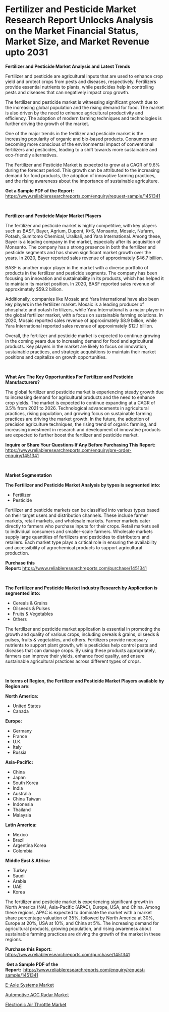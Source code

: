 <p><h1>Fertilizer and Pesticide Market Research Report Unlocks Analysis on the Market Financial Status, Market Size, and Market Revenue upto 2031</h1></p><p><strong>Fertilizer and Pesticide Market Analysis and Latest Trends</strong></p>
<p><p>Fertilizer and pesticide are agricultural inputs that are used to enhance crop yield and protect crops from pests and diseases, respectively. Fertilizers provide essential nutrients to plants, while pesticides help in controlling pests and diseases that can negatively impact crop growth. </p><p>The fertilizer and pesticide market is witnessing significant growth due to the increasing global population and the rising demand for food. The market is also driven by the need to enhance agricultural productivity and efficiency. The adoption of modern farming techniques and technologies is further driving the growth of the market.</p><p>One of the major trends in the fertilizer and pesticide market is the increasing popularity of organic and bio-based products. Consumers are becoming more conscious of the environmental impact of conventional fertilizers and pesticides, leading to a shift towards more sustainable and eco-friendly alternatives.</p><p>The Fertilizer and Pesticide Market is expected to grow at a CAGR of 9.6% during the forecast period. This growth can be attributed to the increasing demand for food products, the adoption of innovative farming practices, and the rising awareness about the importance of sustainable agriculture.</p></p>
<p><strong>Get a Sample PDF of the Report:&nbsp;</strong> <a href="https://www.reliableresearchreports.com/enquiry/request-sample/1451341">https://www.reliableresearchreports.com/enquiry/request-sample/1451341</a></p>
<p>&nbsp;</p>
<p><strong>Fertilizer and Pesticide Major Market Players</strong></p>
<p><p>The fertilizer and pesticide market is highly competitive, with key players such as BASF, Bayer, Agrium, Dupont, K+S, Monsanto, Mosaic, Nufarm, Potash, Sumitomo Chemical, Uralkali, and Yara International. Among these, Bayer is a leading company in the market, especially after its acquisition of Monsanto. The company has a strong presence in both the fertilizer and pesticide segments and has shown significant market growth over the years. In 2020, Bayer reported sales revenue of approximately $46.7 billion.</p><p>BASF is another major player in the market with a diverse portfolio of products in the fertilizer and pesticide segments. The company has been focusing on innovation and sustainability in its products, which has helped it to maintain its market position. In 2020, BASF reported sales revenue of approximately $59.2 billion.</p><p>Additionally, companies like Mosaic and Yara International have also been key players in the fertilizer market. Mosaic is a leading producer of phosphate and potash fertilizers, while Yara International is a major player in the global fertilizer market, with a focus on sustainable farming solutions. In 2020, Mosaic reported sales revenue of approximately $8.9 billion, while Yara International reported sales revenue of approximately $12.1 billion.</p><p>Overall, the fertilizer and pesticide market is expected to continue growing in the coming years due to increasing demand for food and agricultural products. Key players in the market are likely to focus on innovation, sustainable practices, and strategic acquisitions to maintain their market positions and capitalize on growth opportunities.</p></p>
<p>&nbsp;</p>
<p><strong>What Are The Key Opportunities For Fertilizer and Pesticide Manufacturers?</strong></p>
<p><p>The global fertilizer and pesticide market is experiencing steady growth due to increasing demand for agricultural products and the need to enhance crop yields. The market is expected to continue expanding at a CAGR of 3.5% from 2021 to 2026. Technological advancements in agricultural practices, rising population, and growing focus on sustainable farming practices are driving the market growth. In the future, the adoption of precision agriculture techniques, the rising trend of organic farming, and increasing investment in research and development of innovative products are expected to further boost the fertilizer and pesticide market.</p></p>
<p><strong>Inquire or Share Your Questions If Any Before Purchasing This Report:</strong> <a href="https://www.reliableresearchreports.com/enquiry/pre-order-enquiry/1451341">https://www.reliableresearchreports.com/enquiry/pre-order-enquiry/1451341</a></p>
<p>&nbsp;</p>
<p><strong>Market Segmentation</strong></p>
<p><strong>The Fertilizer and Pesticide Market Analysis by types is segmented into:</strong></p>
<p><ul><li>Fertilizer</li><li>Pesticide</li></ul></p>
<p><p>Fertilizer and pesticide markets can be classified into various types based on their target users and distribution channels. These include farmer markets, retail markets, and wholesale markets. Farmer markets cater directly to farmers who purchase inputs for their crops. Retail markets sell to individual consumers and smaller-scale farmers. Wholesale markets supply large quantities of fertilizers and pesticides to distributors and retailers. Each market type plays a critical role in ensuring the availability and accessibility of agrochemical products to support agricultural production.</p></p>
<p><strong>Purchase this Report:&nbsp;</strong><a href="https://www.reliableresearchreports.com/purchase/1451341">https://www.reliableresearchreports.com/purchase/1451341</a></p>
<p>&nbsp;</p>
<p><strong>The Fertilizer and Pesticide Market Industry Research by Application is segmented into:</strong></p>
<p><ul><li>Cereals & Grains</li><li>Oilseeds & Pulses</li><li>Fruits & Vegetables</li><li>Others</li></ul></p>
<p><p>The fertilizer and pesticide market application is essential in promoting the growth and quality of various crops, including cereals & grains, oilseeds & pulses, fruits & vegetables, and others. Fertilizers provide necessary nutrients to support plant growth, while pesticides help control pests and diseases that can damage crops. By using these products appropriately, farmers can improve their yields, enhance food quality, and ensure sustainable agricultural practices across different types of crops.</p></p>
<p>&nbsp;</p>
<p><strong>In terms of Region, the Fertilizer and Pesticide Market Players available by Region are:</strong></p>
<p>
    <p> <strong> North America: </strong>
        <ul>
            <li>United States</li>
            <li>Canada</li>
        </ul>
        </p> 
    <p> <strong> Europe: </strong>
        <ul>
            <li>Germany</li>
            <li>France</li>
            <li>U.K.</li>
            <li>Italy</li>
            <li>Russia</li>
        </ul>
        </p> 
    <p> <strong> Asia-Pacific: </strong>
        <ul>
            <li>China</li>
            <li>Japan</li>
            <li>South Korea</li>
            <li>India</li>
            <li>Australia</li>
            <li>China Taiwan</li>
            <li>Indonesia</li>
            <li>Thailand</li>
            <li>Malaysia</li>
        </ul>
        </p> 
    <p> <strong> Latin America: </strong>
        <ul>
            <li>Mexico</li>
            <li>Brazil</li>
            <li>Argentina Korea</li>
            <li>Colombia</li>
        </ul>
        </p> 
    <p> <strong> Middle East & Africa: </strong>
        <ul>
            <li>Turkey</li>
            <li>Saudi</li>
            <li>Arabia</li>
            <li>UAE</li>
            <li>Korea</li>
        </ul>
    </p>
    </p>
<p><p>The fertilizer and pesticide market is experiencing significant growth in North America (NA), Asia-Pacific (APAC), Europe, USA, and China. Among these regions, APAC is expected to dominate the market with a market share percentage valuation of 35%, followed by North America at 30%, Europe at 20%, USA at 10%, and China at 5%. The increasing demand for agricultural products, growing population, and rising awareness about sustainable farming practices are driving the growth of the market in these regions.</p></p>
<p><strong>Purchase this Report: </strong><a href="https://www.reliableresearchreports.com/purchase/1451341">https://www.reliableresearchreports.com/purchase/1451341</a></p>
<p>&nbsp;<strong>Get a Sample PDF of the Report:&nbsp;&nbsp;</strong><a href="https://www.reliableresearchreports.com/enquiry/request-sample/1451341">https://www.reliableresearchreports.com/enquiry/request-sample/1451341</a></p>
<p><strong></strong></p>
<p><p><a href="https://view.publitas.com/reportprime-1/e-axle-systems-market-research-report-reveals-the-latest-trends-and-opportunities-of-this-market-for-period-from-2023-2030/">E-Axle Systems Market</a></p><p><a href="https://view.publitas.com/reportprime-1/automotive-acc-radar-market-size-market-trends-and-growth-outlook-forecasted-for-period-from-2023-to-2030/">Automotive ACC Radar Market</a></p><p><a href="https://view.publitas.com/reportprime-1/electronic-air-throttle-market-analysis-examines-its-scope-on-growth-opportunities-and-forecasted-trends-spanning-from-2023-to-2030/">Electronic Air Throttle Market</a></p></p>